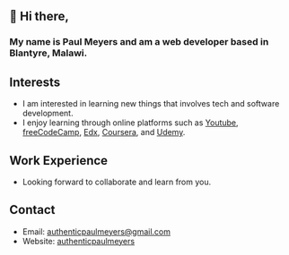 ## 👋 Hi there,
### My name is Paul Meyers and am a web developer based in Blantyre, Malawi.

## Interests
* I am interested in learning new things that involves tech and software development.
* I enjoy learning through online platforms such as [Youtube](https://www.youtube.com/), [freeCodeCamp](https://www.freecodecamp.com/), [Edx](https://www.edx.com/), [Coursera](https://www.coursera.com/), and [Udemy](https://www.udemy.com/).

## Work Experience
* Looking forward to collaborate and learn from you.

## Contact
* Email: authenticpaulmeyers@gmail.com
* Website: [authenticpaulmeyers](http://authentic.pythonanywhere.com/)

